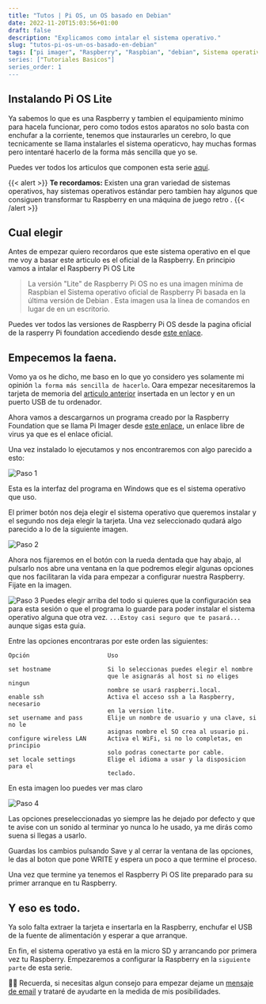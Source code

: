 ```yaml
---
title: "Tutos | Pi OS, un OS basado en Debian"
date: 2022-11-20T15:03:56+01:00
draft: false
description: "Explicamos como intalar el sistema operativo."
slug: "tutos-pi-os-un-os-basado-en-debian"
tags: ["pi imager", "Raspberry", "Raspbian", "debian", Sistema operativo"]
series: ["Tutoriales Basicos"]
series_order: 1
---
```


## Instalando Pi OS Lite 

Ya sabemos lo que es una Raspberry y tambien el equipamiento minimo para hacela funcionar, pero como todos estos aparatos no solo basta con enchufar a la corriente, tenemos que instaurarles un cerebro, lo que tecnicamente se llama instalarles el sistema operaticvo, hay muchas formas pero intentaré hacerlo de la forma más sencilla que yo se.

Puedes ver todos los articulos que componen esta serie [aquí](/how).

{{< alert >}}
**Te recordamos:** Existen una gran variedad de sistemas operativos, hay sistemas operativos estándar pero tambien hay algunos que consiguen  transformar tu Raspberry en una máquina de juego retro .
{{< /alert >}}

## Cual elegir
Antes de empezar quiero recordaros que este sistema operativo en el que me voy a basar este articulo es el oficial de la Raspberry.
En principio vamos a intalar el Raspberry Pi OS Lite 

> La versión "Lite" de Raspberry Pi OS no es una imagen mínima de Raspbian el Sistema operativo oficial de Raspberry Pi basada en la última versión de Debian . Esta imagen usa la línea de comandos en lugar de en un escritorio. 

Puedes ver todos las versiones de Raspberry Pi OS desde la pagina oficial de la rasperry Pi foundation accediendo desde [este enlace](https://www.raspberrypi.com/software/operating-systems/).

## Empecemos la faena. 

Vomo ya os he dicho, me baso en lo que yo considero yes solamente mi opinión `la forma más sencilla de hacerlo`. Oara empezar necesitaremos la tarjeta de memoria del [articulo anterior](/how/raspberry-lo-basico/) insertada en un lector y en un puerto USB de tu ordenador.

Ahora vamos a descargarnos un programa creado por la Raspberry Foundation que se llama Pi Imager desde [este enlace](https://downloads.raspberrypi.org/imager/imager_latest.exe), un enlace libre de virus ya que es el enlace oficial.

Una vez instalado lo ejecutamos y nos encontraremos con algo parecido a esto:

![Paso 1](/howto_OS/1.jpg)

Esta es la interfaz del programa en Windows que es el sistema operativo que uso.

El primer botón nos deja elegir el sistema operativo que queremos instalar y el segundo nos deja elegir la tarjeta. Una vez seleccionado qudará algo parecido a lo de la siguiente imagen.

![Paso 2](/howto_OS/2.jpg)

Ahora nos fijaremos en el botón con la rueda dentada que hay abajo, al pulsarlo nos abre una ventana en la que podremos elegir algunas opciones que nos facilitaran la vida para empezar a configurar nuestra Raspberry. Fijate en la imagen.

![Paso 3](/howto_OS/3.jpg)
Puedes elegir arriba del todo si quieres que la configuración sea para esta sesión o que el programa lo guarde para poder instalar el sistema operativo alguna que otra vez. `...Estoy casi seguro que te pasará...` aunque sigas esta guia.

Entre las opciones encontraras por este orden las siguientes:

```
Opción      	            Uso

set hostname	            Si lo seleccionas puedes elegir el nombre
                            que le asignarás al host si no eliges ningun
                            nombre se usará raspberri.local.
enable ssh	                Activa el acceso ssh a la Raspberry, necesario
                            en la version lite.
set username and pass	    Elije un nombre de usuario y una clave, si no le
                            asignas nombre el SO crea al usuario pi.
configure wireless LAN      Activa el WiFi, si no lo completas, en principio
                            solo podras conectarte por cable.
set locale settings         Elige el idioma a usar y la disposicion para el
                            teclado.

```

En esta imagen loo puedes ver mas claro

![Paso 4](/howto_OS/4.jpg)

Las opciones preseleccionadas yo siempre las he dejado por defecto y que te avise con un sonido al terminar yo nunca lo he usado, ya me dirás como suena si llegas a usarlo.

Guardas los cambios pulsando Save y al cerrar la ventana de las opciones, le das al boton que pone WRITE y espera un poco a que termine el proceso.

Una vez que termine ya tenemos el Raspberry Pi OS lite preparado para su primer arranque en tu Raspberry.

## Y eso es todo.

Ya solo falta extraer la tarjeta e insertarla en la Raspberry, enchufar el USB de la fuente de alimentación y esperar a que arranque.


En fin, el sistema operativo ya está en la micro SD y arrancando por primera vez tu Raspberry. Empezaremos a configurar la Raspberry en la `siguiente parte` de esta serie.


🙋‍♀️ Recuerda, si necesitas algun consejo para empezar dejame un [mensaje de email](mailto:proyectopy@gmx.es) y trataré de ayudarte en la medida de mis posibilidades.


